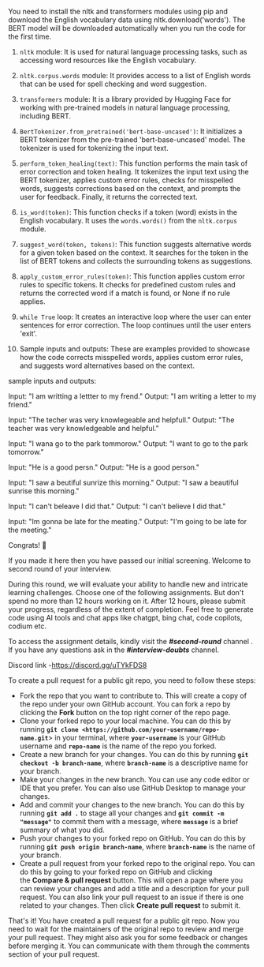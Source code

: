 You need to install the nltk and transformers modules using pip and download the English vocabulary data using nltk.download('words'). The BERT model will be downloaded automatically when you run the code for the first time.


1. `nltk` module: It is used for natural language processing tasks, such as accessing word resources like the English vocabulary.

2. `nltk.corpus.words` module: It provides access to a list of English words that can be used for spell checking and word suggestion.

3. `transformers` module: It is a library provided by Hugging Face for working with pre-trained models in natural language processing, including BERT.

4. `BertTokenizer.from_pretrained('bert-base-uncased')`: It initializes a BERT tokenizer from the pre-trained 'bert-base-uncased' model. The tokenizer is used for tokenizing the input text.

5. `perform_token_healing(text)`: This function performs the main task of error correction and token healing. It tokenizes the input text using the BERT tokenizer, applies custom error rules, checks for misspelled words, suggests corrections based on the context, and prompts the user for feedback. Finally, it returns the corrected text.

6. `is_word(token)`: This function checks if a token (word) exists in the English vocabulary. It uses the `words.words()` from the `nltk.corpus` module.

7. `suggest_word(token, tokens)`: This function suggests alternative words for a given token based on the context. It searches for the token in the list of BERT tokens and collects the surrounding tokens as suggestions.

8. `apply_custom_error_rules(token)`: This function applies custom error rules to specific tokens. It checks for predefined custom rules and returns the corrected word if a match is found, or None if no rule applies.

9. `while True` loop: It creates an interactive loop where the user can enter sentences for error correction. The loop continues until the user enters 'exit'.

10. Sample inputs and outputs: These are examples provided to showcase how the code corrects misspelled words, applies custom error rules, and suggests word alternatives based on the context.



sample inputs and outputs:

Input: "I am writting a lettter to my frend."
Output: "I am writing a letter to my friend."

Input: "The techer was very knowlegeable and helpfull."
Output: "The teacher was very knowledgeable and helpful."

Input: "I wana go to the park tommorow."
Output: "I want to go to the park tomorrow."

Input: "He is a good persn."
Output: "He is a good person."

Input: "I saw a beutiful sunrize this morning."
Output: "I saw a beautiful sunrise this morning."

Input: "I can't beleave I did that."
Output: "I can't believe I did that."

Input: "Im gonna be late for the meating."
Output: "I'm going to be late for the meeting."






Congrats! 🎉

If you made it here then you have passed our initial screening. Welcome to second round of your interview.

During this round, we will evaluate your ability to handle new and intricate learning challenges. Choose one of the following assignments. But don't spend no more than 12 hours working on it. After 12 hours, please submit your progress, regardless of the extent of completion. Feel free to generate code using AI tools and chat apps like chatgpt, bing chat, code copilots, codium etc.

To access the assignment details, kindly visit the ***#second-round*** channel . If you have any questions ask in the ***#interview-doubts*** channel.

Discord link -<https://discord.gg/uTYkFDS8>

To create a pull request for a public git repo, you need to follow these steps:

-   Fork the repo that you want to contribute to. This will create a copy of the repo under your own GitHub account. You can fork a repo by clicking the **Fork** button on the top right corner of the repo page.
-   Clone your forked repo to your local machine. You can do this by running **`git clone <https://github.com/your-username/repo-name.git`**> in your terminal, where **`your-username`** is your GitHub username and **`repo-name`** is the name of the repo you forked.
-   Create a new branch for your changes. You can do this by running **`git checkout -b branch-name`**, where **`branch-name`** is a descriptive name for your branch.
-   Make your changes in the new branch. You can use any code editor or IDE that you prefer. You can also use GitHub Desktop to manage your changes.
-   Add and commit your changes to the new branch. You can do this by running **`git add .`** to stage all your changes and **`git commit -m "message"`** to commit them with a message, where **`message`** is a brief summary of what you did.
-   Push your changes to your forked repo on GitHub. You can do this by running **`git push origin branch-name`**, where **`branch-name`** is the name of your branch.
-   Create a pull request from your forked repo to the original repo. You can do this by going to your forked repo on GitHub and clicking the **Compare & pull request** button. This will open a page where you can review your changes and add a title and a description for your pull request. You can also link your pull request to an issue if there is one related to your changes. Then click **Create pull request** to submit it.

That's it! You have created a pull request for a public git repo. Now you need to wait for the maintainers of the original repo to review and merge your pull request. They might also ask you for some feedback or changes before merging it. You can communicate with them through the comments section of your pull request.
